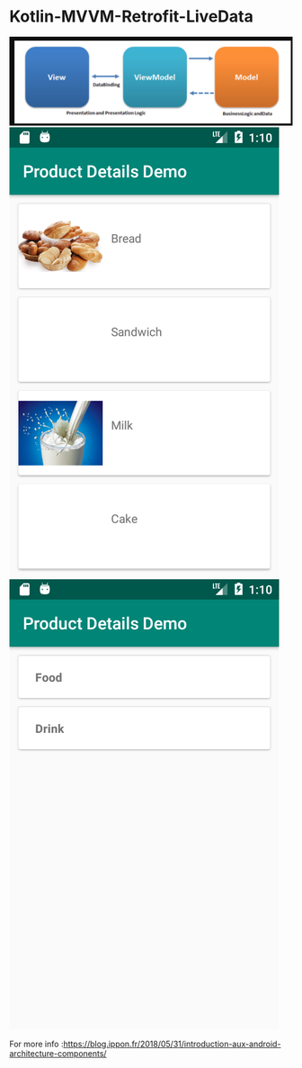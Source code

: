 # Kotlin-MVVM-Retrofit-LiveData

![](MVVM.png)
![](Screenshot_1.png)![](Screenshot_2.png)

For more info :https://blog.ippon.fr/2018/05/31/introduction-aux-android-architecture-components/
